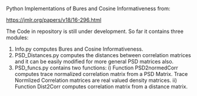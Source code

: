 Python Implementations of Bures and Cosine Informativeness from:

https://jmlr.org/papers/v18/16-296.html

The Code in repository is still under development. So far it contains three modules:
1. Info.py computes Bures and Cosine Informativeness.
2. PSD_Distances.py computes the distances between correlation matrices and it can be easily modified for more general PSD matrices also.
3. PSD_funcs.py contains two functions:
   i) Function PSD2normedCorr computes trace normalized correlation matrix from a PSD Matrix. Trace Normlized Correlation matrices are real valued density matrices.
   ii) Function Dist2Corr computes correlation matrix from a distance matrix.
